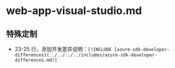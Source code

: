 # web-app-visual-studio.md

## 特殊定制

* 23-25 行，添加开发差异说明：`[!INCLUDE [azure-sdk-developer-differences](../../../../includes/azure-sdk-developer-differences.md)]`